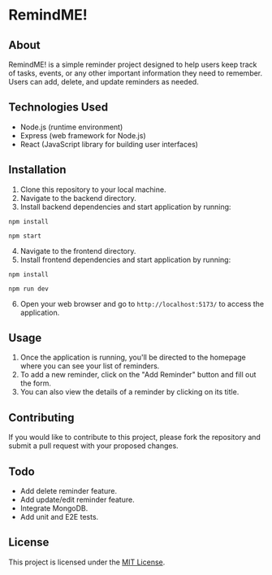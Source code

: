 # RemindME!

## About
RemindME! is a simple reminder project designed to help users keep track of tasks, events, or any other important information they need to remember. Users can add, delete, and update reminders as needed.

## Technologies Used
- Node.js (runtime environment)
- Express (web framework for Node.js)
- React (JavaScript library for building user interfaces)

## Installation
1. Clone this repository to your local machine.
2. Navigate to the backend directory.
3. Install backend dependencies and start application by running:
````
npm install
````
````
npm start
````
4. Navigate to the frontend directory.
5. Install frontend dependencies and start application by running:
````
npm install
````
````
npm run dev
````

6. Open your web browser and go to `http://localhost:5173/` to access the application.

## Usage
1. Once the application is running, you'll be directed to the homepage where you can see your list of reminders.
2. To add a new reminder, click on the "Add Reminder" button and fill out the form.
5. You can also view the details of a reminder by clicking on its title.

## Contributing
If you would like to contribute to this project, please fork the repository and submit a pull request with your proposed changes.

## Todo
* Add delete reminder feature.
* Add update/edit reminder feature.
* Integrate MongoDB.
* Add unit and E2E tests.

## License
This project is licensed under the [MIT License](LICENSE).
